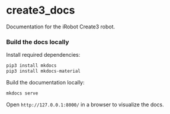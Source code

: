 # create3_docs

Documentation for the iRobot Create3 robot.

### Build the docs locally

Install required dependencies:

```bash
pip3 install mkdocs
pip3 install mkdocs-material
```

Build the documentation locally:

```bash
mkdocs serve
```

Open `http://127.0.0.1:8000/` in a browser to visualize the docs.
